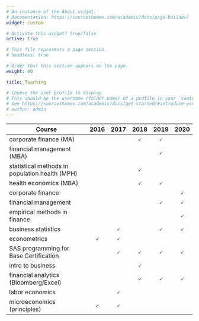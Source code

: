 ```yaml
---
# An instance of the About widget.
# Documentation: https://sourcethemes.com/academic/docs/page-builder/
widget: custom

# Activate this widget? true/false
active: true

# This file represents a page section.
# headless: true

# Order that this section appears on the page.
weight: 60

title: Teaching

# Choose the user profile to display
# This should be the username (folder name) of a profile in your `content/authors/` folder.
# See https://sourcethemes.com/academic/docs/get-started/#introduce-yourself
# author: admin
---
```


| Course                                         | 2016       | 2017       | 2018       | 2019       | 2020       |
| -----------------------------------------------| :--------: | :--------: | :--------: | :--------: | :--------: |
| corporate finance (MA)                         |            |            | &#x1F5F8;  | &#x1F5F8;  |            |
| financial management (MBA)                     |            |            |            | &#x1F5F8;  |            |
| statistical methods in population health (MPH) |            |            | &#x1F5F8;  |            |            |
| health economics (MBA)                         |            |            | &#x1F5F8;  | &#x1F5F8;  |            |
| corporate finance                              |            |            |            |            | &#x1F5F8;  |
| financial management                           |            |            |            | &#x1F5F8;  | &#x1F5F8;  |
| empirical methods in finance                   |            |            |            |            | &#x1F5F8;  |
| business statistics                            |            | &#x1F5F8;  |            | &#x1F5F8;  | &#x1F5F8;  |
| econometrics                                   | &#x1F5F8;  | &#x1F5F8;  |            |            |            |
| SAS programming for Base Certification         |            | &#x1F5F8;  | &#x1F5F8;  | &#x1F5F8;  | &#x1F5F8;  |
| intro to business                              |            |            | &#x1F5F8;  |            |            |
| financial analytics (Bloomberg/Excel)          |            |            | &#x1F5F8;  | &#x1F5F8;  | &#x1F5F8;  |
| labor economics                                |            | &#x1F5F8;  |            |            |            |
| microeconomics (principles)                    | &#x1F5F8;  | &#x1F5F8;  |            |            |            |
